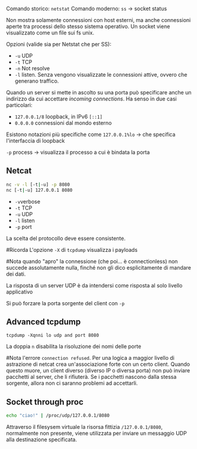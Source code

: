 Comando storico: `netstat`
Comando moderno: `ss` -> socket status

Non mostra solamente connessioni con host esterni, ma anche connessioni aperte tra processi dello stesso sistema operativo. Un socket viene visualizzato come un file sui fs unix.

Opzioni (valide sia per Netstat che per SS):
- `-u` UDP
- `-t` TCP
- `-n` Not resolve
- `-l` listen. Senza vengono visualizzate le connessioni attive, ovvero che generano traffico.

Quando un server si mette in ascolto su una porta può specificare anche un indirizzo da cui accettare *incoming connections*. Ha senso in due casi particolari:
- `127.0.0.1/8` loopback, in IPv6 `[::1]`
- `0.0.0.0` connessioni dal mondo esterno

Esistono notazioni più specifiche come `127.0.0.1%lo` -> che specifica l'interfaccia di loopback

`-p` process -> visualizza il processo a cui è bindata la porta

## Netcat
```bash
nc -v -l [-t|-u] -p 8080
nc [-t|-u] 127.0.0.1 8080
```

- `-v`verbose
- `-t` TCP
- `-u` UDP
- `-l` listen
- `-p` port

La scelta del protocollo deve essere consistente.

#Ricorda L'opzione `-X` di `tcpdump` visualizza i payloads

#Nota quando "apro" la connessione (che poi... è connectionless) non succede assolutamente nulla, finché non gli dico esplicitamente di mandare dei dati.

La risposta di un server UDP è da intendersi come risposta al solo livello applicativo

Si può forzare la porta sorgente del client con `-p`
## Advanced tcpdump
```
tcpdump -Xqnni lo udp and port 8080
```

La doppia `n` disabilita la risoluzione dei nomi delle porte

#Nota l'errore `connection refused`. Per una logica a maggior livello di astrazione di netcat crea un'associazione forte con un certo client. Quando questo muore, un client diverso (diverso IP o diversa porta) non può inviare pacchetti al server, che li rifiuterà. Se i pacchetti nascono dalla stessa sorgente, allora non ci saranno problemi ad accettarli.

## Socket through proc
```bash
echo "ciao!" | /proc/udp/127.0.0.1/8080
```

Attraverso il filesysem virtuale la risorsa fittizia `/127.0.0.1/8080`, normalmente non presente, viene utilizzata per inviare un messaggio UDP alla destinazione specificata.